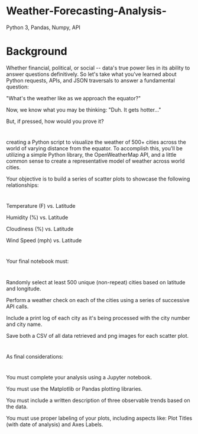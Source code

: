 # Weather-Forecasting-Analysis-
Python 3, Pandas, Numpy, API

# Background

Whether financial, political, or social -- data's true power lies in its ability to answer questions definitively. So let's take what you've learned about Python requests, APIs, and JSON traversals to answer a fundamental question: 

"What's the weather like as we approach the equator?"

Now, we know what you may be thinking: "Duh. It gets hotter..."

But, if pressed, how would you prove it?

#
creating a Python script to visualize the weather of 500+ cities across the world of varying distance from the equator. To accomplish this, you'll be utilizing a simple Python library, the OpenWeatherMap API, and a little common sense to create a representative model of weather across world cities.

Your objective is to build a series of scatter plots to showcase the following relationships:
#
Temperature (F) vs. Latitude

Humidity (%) vs. Latitude

Cloudiness (%) vs. Latitude

Wind Speed (mph) vs. Latitude
#
#
Your final notebook must:
#
Randomly select at least 500 unique (non-repeat) cities based on latitude and longitude.

Perform a weather check on each of the cities using a series of successive API calls.

Include a print log of each city as it's being processed with the city number and city name.

Save both a CSV of all data retrieved and png images for each scatter plot.
#
#
As final considerations:
#
You must complete your analysis using a Jupyter notebook.

You must use the Matplotlib or Pandas plotting libraries.

You must include a written description of three observable trends based on the data.

You must use proper labeling of your plots, including aspects like: Plot Titles (with date of analysis) and Axes Labels.

